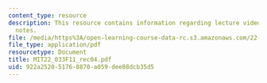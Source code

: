 ```yaml
---
content_type: resource
description: This resource contains information regarding lecture videos and class
  notes.
file: /media/https%3A/open-learning-course-data-rc.s3.amazonaws.com/22-033-nuclear-systems-design-project-fall-2011/922a252051768870a059dee88dcb35d5_MIT22_033F11_rec04.pdf
file_type: application/pdf
resourcetype: Document
title: MIT22_033F11_rec04.pdf
uid: 922a2520-5176-8870-a059-dee88dcb35d5
---
```

